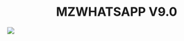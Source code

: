 <h1 color="green" align="center">MZWHATSAPP V9.0</h1>
<p align="left"><img src="https://img.shields.io/badge/WhatsApp%20Base%20Version-2.22.20.10-%23111B21"></p>
